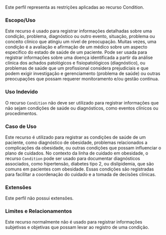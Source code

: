 Este perfil representa as restrições aplicadas ao recurso Condition.

### Escopo/Uso 

Este recurso é usado para registrar informações detalhadas sobre uma condição, problema, diagnóstico ou outro evento, situação, problema ou conceito clínico que atingiu um nível de preocupação. Muitas vezes, uma condição é a avaliação e afirmação de um médico sobre um aspecto específico do estado de saúde de um paciente. Pode ser usada para registrar informações sobre uma doença identificada a partir da análise clínica dos achados patológicos e fisiopatológicos (diagnóstico), ou problemas de saúde que um profissional considera prejudiciais e que podem exigir investigação e gerenciamento (problema de saúde) ou outras preocupações que possam requerer monitoramento e/ou gestão contínua.

### Uso Indevido

O recurso `Condition` não deve ser utilizado para registrar informações que não sejam condições de saúde ou diagnósticos, como eventos clínicos ou procedimentos.

### Caso de Uso

Este recurso é utilizado para registrar as condições de saúde de um paciente, como diagnóstico de obesidade, problemas relacionados a complicações da obesidade, ou outras condições que possam influenciar o plano de cuidados. No contexto da linha de cuidado em obesidade, o recurso `Condition` pode ser usado para documentar diagnósticos associados, como hipertensão, diabetes tipo 2, ou dislipidemia, que são comuns em pacientes com obesidade. Essas condições são registradas para facilitar a coordenação do cuidado e a tomada de decisões clínicas. 

### Extensões

Este perfil não possui extensões. 

### Limites e Relacionamentos

Este recurso normalmente não é usado para registrar informações subjetivas e objetivas que possam levar ao registro de uma condição.
